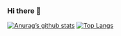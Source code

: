 ### Hi there 👋

[![Anurag’s github stats](https://github-readme-stats.vercel.app/api?username=remzzer)](https://github.com/remzzer)
[![Top Langs](https://github-readme-stats.vercel.app/api/top-langs/?username=remzzer&layout=compact)](https://github.com/remzzer)
